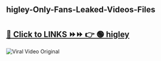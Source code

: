 
 ## higley-Only-Fans-Leaked-Videos-Files

# <h2><a href="https://mediaupload.pro?higley">🔗 Click to LINKS ⏩⏩ 👉 🟢 higley </a></h2>

<a href="https://mediaupload.pro?higley" rel="nofollow" data-target="animated-image.originalLink"><img src="https://i.ibb.co.com/xMMVF88/686577567.gif" alt="Viral Video Original" style="max-width: 100%; display: inline-block;" data-target="animated-image.originalImage"></a>